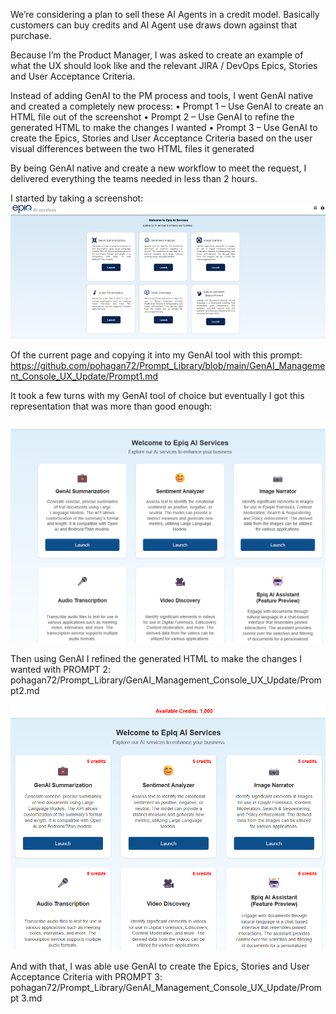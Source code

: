 We’re considering a plan to sell these AI Agents in a credit model. Basically customers can buy credits and AI Agent use draws down against that purchase.

Because I’m the Product Manager, I was asked to create an example of what the UX should look like and the relevant JIRA / DevOps Epics, Stories and User Acceptance Criteria.

Instead of adding GenAI to the PM process and tools, I went GenAI native and created a completely new process:
•	Prompt 1 – Use GenAI to create an HTML file out of the screenshot
•	Prompt 2 – Use GenAI to refine the generated HTML to make the changes I wanted
•	Prompt 3 – Use GenAI to create the Epics, Stories and User Acceptance Criteria based on the user visual differences between the two HTML files it generated

By being GenAI native and create a new workflow to meet the request, I delivered everything the teams needed in less than 2 hours.

I started by taking a screenshot:
![Original Image](image.png)

Of the current page and copying it into my GenAI tool with this prompt: https://github.com/pohagan72/Prompt_Library/blob/main/GenAI_Management_Console_UX_Update/Prompt1.md

It took a few turns with my GenAI tool of choice but eventually I got this representation that was more than good enough: 

![Converted to HTML](image-2.png)

Then using GenAI I refined the generated HTML to make the changes I wanted with PROMPT 2: pohagan72/Prompt_Library/GenAI_Management_Console_UX_Update/Prompt2.md

![End Result](image-1.png)

And with that, I was able use GenAI to create the Epics, Stories and User Acceptance Criteria with PROMPT 3: pohagan72/Prompt_Library/GenAI_Management_Console_UX_Update/Prompt 3.md

